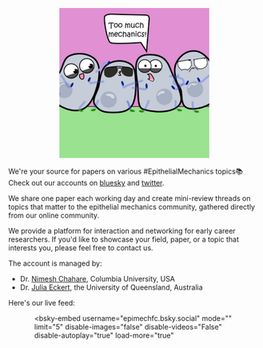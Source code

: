 <head>
 <!-- Google tag (gtag.js) -->
<script async src="https://www.googletagmanager.com/gtag/js?id=G-G1Y22TBWNZ"></script>
<script>
  window.dataLayer = window.dataLayer || [];
  function gtag(){dataLayer.push(arguments);}
  gtag('js', new Date());

  gtag('config', 'G-G1Y22TBWNZ');
</script>
</head>

<div style="text-align: center;">
    <img src="epimechfc.jpg" alt="Description" height="300">
</div>

We're your source for papers on various #EpithelialMechanics topics📚
Check out our accounts on [bluesky](https://bsky.app/profile/epimechfc.bsky.social) and [twitter](https://x.com/EpiMechFC).

We share one paper each working day and create mini-review threads on topics that matter to the epithelial mechanics community, gathered directly from our online community.

We provide a platform for interaction and networking for early career researchers. If you'd like to showcase your field, paper, or a topic that interests you, please feel free to contact us.

The account is managed by:
- Dr. [Nimesh Chahare](https://bsky.app/profile/onenimesa.bsky.social), Columbia University, USA
- Dr. [Julia Eckert](https://bsky.app/profile/juliaeckert.bsky.social), the University of Queensland, Australia

Here's our live feed:
<div style="max-width: 400px; margin: auto;">

<script type="module" src="https://cdn.jsdelivr.net/npm/bsky-embed/dist/bsky-embed.es.js" async></script>
 <bsky-embed
    username="epimechfc.bsky.social"
    mode=""
    limit="5"
    disable-images="false"
    disable-videos="False"
    disable-autoplay="true"
    load-more="true"
>
</bsky-embed>
</div>